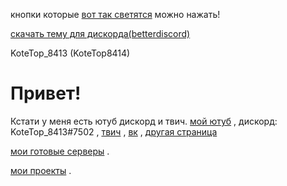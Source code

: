 
кнопки которые [вот так светятся](https://google.com) можно нажать!



[скачать тему для дискорда(betterdiscord)](https://www.dropbox.com/s/6lg67ueblw3tiiz/TOP.theme.css?dl=1)

KoteTop_8413 (KoteTop8414)
# Привет!
Кстати у меня есть ютуб дискорд и твич.
[мой ютуб](https://www.youtube.com/channel/UCesFGmiO66ENNL5wcj1CTYQ) ,
дискорд: KoteTop_8413#7502 ,
[твич](https://www.twitch.tv/kotetop8413) ,
[вк](https://vk.com/kotetop8413) ,
[другая страница](html/idle.html)







[мои готовые серверы](https://kotetop8414.github.io/servers_download/) .






[мои проекты](https://kotetop8414.github.io/projects/)  .





  
  

  
